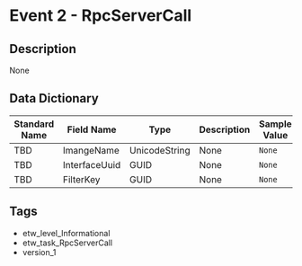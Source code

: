 # Event 2 - RpcServerCall

## Description
None

## Data Dictionary
|Standard Name|Field Name|Type|Description|Sample Value|
|---|---|---|---|---|
|TBD|ImangeName|UnicodeString|None|`None`|
|TBD|InterfaceUuid|GUID|None|`None`|
|TBD|FilterKey|GUID|None|`None`|

## Tags
* etw_level_Informational
* etw_task_RpcServerCall
* version_1